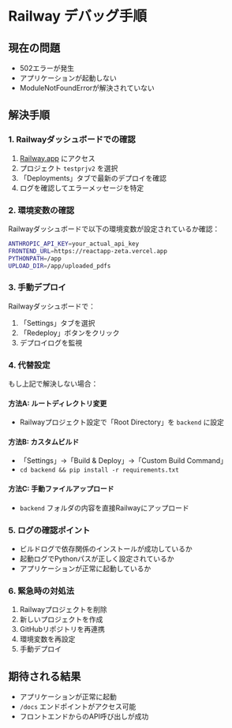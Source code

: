 # Railway デバッグ手順

## 現在の問題
- 502エラーが発生
- アプリケーションが起動しない
- ModuleNotFoundErrorが解決されていない

## 解決手順

### 1. Railwayダッシュボードでの確認
1. [Railway.app](https://railway.app) にアクセス
2. プロジェクト `testprjv2` を選択
3. 「Deployments」タブで最新のデプロイを確認
4. ログを確認してエラーメッセージを特定

### 2. 環境変数の確認
Railwayダッシュボードで以下の環境変数が設定されているか確認：

```bash
ANTHROPIC_API_KEY=your_actual_api_key
FRONTEND_URL=https://reactapp-zeta.vercel.app
PYTHONPATH=/app
UPLOAD_DIR=/app/uploaded_pdfs
```

### 3. 手動デプロイ
Railwayダッシュボードで：
1. 「Settings」タブを選択
2. 「Redeploy」ボタンをクリック
3. デプロイログを監視

### 4. 代替設定
もし上記で解決しない場合：

#### 方法A: ルートディレクトリ変更
- Railwayプロジェクト設定で「Root Directory」を `backend` に設定

#### 方法B: カスタムビルド
- 「Settings」→「Build & Deploy」→「Custom Build Command」
- `cd backend && pip install -r requirements.txt`

#### 方法C: 手動ファイルアップロード
- `backend` フォルダの内容を直接Railwayにアップロード

### 5. ログの確認ポイント
- ビルドログで依存関係のインストールが成功しているか
- 起動ログでPythonパスが正しく設定されているか
- アプリケーションが正常に起動しているか

### 6. 緊急時の対処法
1. Railwayプロジェクトを削除
2. 新しいプロジェクトを作成
3. GitHubリポジトリを再連携
4. 環境変数を再設定
5. 手動デプロイ

## 期待される結果
- アプリケーションが正常に起動
- `/docs` エンドポイントがアクセス可能
- フロントエンドからのAPI呼び出しが成功 